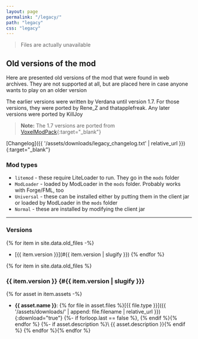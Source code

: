 ```yaml
---
layout: page
permalink: "/legacy/"
path: "legacy"
css: "legacy"
---
```

> Files are actually unavailable

## Old versions of the mod
Here are presented old versions of the mod that were found in web archives. They are not supported at all, but are placed here in case anyone wants to play on an older version

The earlier versions were written by Verdana until version 1.7. For those versions, they were ported by Rene_Z and thatapplefreak. Any later versions were ported by KillJoy

> **Note:** The 1.7 versions are ported from [VoxelModPack](http://voxelmodpack.com/modpacks.html){:target="_blank"}

[Changelog]({{ '/assets/downloads/legacy_changelog.txt' | relative_url }}){:target="_blank"}

### Mod types
- `litemod` - these require LiteLoader to run. They go in the `mods` folder
- `ModLoader` - loaded by ModLoader in the `mods` folder. Probably works with Forge/FML, too
- `Universal` - these can be installed either by putting them in the client jar or loaded by ModLoader in the `mods` folder
- `Normal` - these are installed by modifying the client jar

---

### Versions
{% for item in site.data.old_files -%}
- [{{ item.version }}](#{{ item.version | slugify }})
{% endfor %}

{% for item in site.data.old_files %}
### {{ item.version }} {#{{ item.version | slugify }}}
{% for asset in item.assets -%}
- **{{ asset.name }}**: {% for file in asset.files %}[{{ file.type }}]({{ '/assets/downloads/' | append: file.filename | relative_url }}){:download="true"}
{%- if forloop.last == false %}, {% endif %}{% endfor %}
{%- if asset.description %}\\
{{ asset.description }}{% endif %}
{% endfor %}{% endfor %}